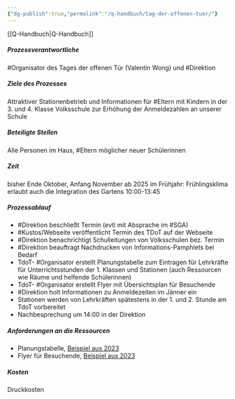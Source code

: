 ```yaml
---
{"dg-publish":true,"permalink":"/q-handbuch/tag-der-offenen-tuer/"}
---
```


[[Q-Handbuch\|Q-Handbuch]]
##### Prozessverantwortliche 
#Organisator des Tages der offenen Tür (Valentin Wong) und #Direktion
##### Ziele des Prozesses 
Attraktiver Stationenbetrieb und Informationen für #Eltern mit Kindern in der 3. und 4. Klasse Volksschule zur Erhöhung der Anmeldezahlen an unserer Schule
##### Beteiligte Stellen 
Alle Personen im Haus, #Eltern möglicher neuer Schülerinnen
##### Zeit
bisher Ende Oktober, Anfang November
ab 2025 im Frühjahr: Frühlingsklima erlaubt auch die Integration des Gartens
10:00-13:45
##### Prozessablauf
* #Direktion beschließt Termin (evtl mit Absprache im #SGA)
* #Kustos/Webseite veröffentlicht Termin des TDoT auf der Webseite
* #Direktion benachrichtigt Schulleitungen von Volksschulen bez. Termin
* #Direktion beauftragt Nachdrucken von Informations-Pamphlets bei Bedarf
* TdoT- #Organisator erstellt Planungstabelle zum Eintragen für Lehrkräfte für Unterrichtsstunden der 1. Klassen und Stationen (auch Ressourcen wie Räume und helfende Schülerinnen)
* TdoT- #Organisator erstellt Flyer mit Übersichtsplan für Besuchende
* #Direktion holt Informationen zu Anmeldezeiten im Jänner ein
* Stationen werden von Lehrkräften spätestens in der 1. und 2. Stunde am TdoT vorbereitet
* Nachbesprechung um 14:00 in der Direktion

##### Anforderungen an die Ressourcen
* Planungstabelle, [Beispiel aus 2023](https://docs.google.com/spreadsheets/d/1g3PK8o3lkweFdCYq1ktXcrmnmxOzuQauNj_V6HNZnHI/edit?usp=sharing)
* Flyer für Besuchende, [Beispiel aus 2023](https://www.grg3.at/wp-content/uploads/2023/11/tdot_20231201_Flyer_v2.pdf)
##### Kosten 
Druckkosten